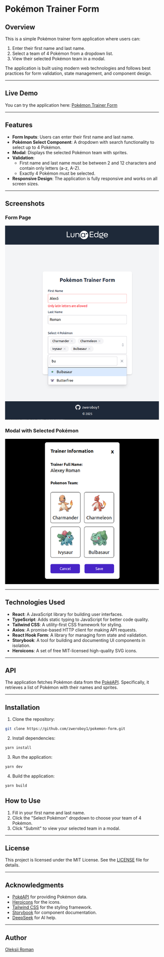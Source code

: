 # Pokémon Trainer Form

## Overview

This is a simple Pokémon trainer form application where users can:
1. Enter their first name and last name.
2. Select a team of 4 Pokémon from a dropdown list.
3. View their selected Pokémon team in a modal.

The application is built using modern web technologies and follows best practices for form validation, state management, and component design.

---

## Live Demo

You can try the application here: [Pokémon Trainer Form](https://zweroboy1-pokemon-form.netlify.app/)

---

## Features

- **Form Inputs**: Users can enter their first name and last name.
- **Pokémon Select Component**: A dropdown with search functionality to select up to 4 Pokémon.
- **Modal**: Displays the selected Pokémon team with sprites.
- **Validation**:
  - First name and last name must be between 2 and 12 characters and contain only letters (a-z, A-Z).
  - Exactly 4 Pokémon must be selected.
- **Responsive Design**: The application is fully responsive and works on all screen sizes.

---

## Screenshots

### Form Page

![Form Page](src/assets/1.png)

### Modal with Selected Pokémon

![Modal](src/assets/2.png)

---

## Technologies Used

- **React**: A JavaScript library for building user interfaces.
- **TypeScript**: Adds static typing to JavaScript for better code quality.
- **Tailwind CSS**: A utility-first CSS framework for styling.
- **Axios**: A promise-based HTTP client for making API requests.
- **React Hook Form**: A library for managing form state and validation.
- **Storybook**: A tool for building and documenting UI components in isolation.
- **Heroicons**: A set of free MIT-licensed high-quality SVG icons.

---

## API

The application fetches Pokémon data from the [PokéAPI](https://pokeapi.co/). Specifically, it retrieves a list of Pokémon with their names and sprites.

---

## Installation

1. Clone the repository:

```bash
git clone https://github.com/zweroboy1/pokemon-form.git
```

2. Install dependencies:

```bash
yarn install
```

3. Run the application:

```bash
yarn dev
```

4. Build the application:

```bash
yarn build
```

## How to Use

1. Fill in your first name and last name.
2. Click the "Select Pokémon" dropdown to choose your team of 4 Pokémon.
3. Click "Submit" to view your selected team in a modal.

---

## License

This project is licensed under the MIT License. See the [LICENSE](LICENSE) file for details.

---

## Acknowledgments

- [PokéAPI](https://pokeapi.co/) for providing Pokémon data.
- [Heroicons](https://heroicons.com/) for the icons.
- [Tailwind CSS](https://tailwindcss.com/) for the styling framework.
- [Storybook](https://storybook.js.org/) for component documentation.
- [DeepSeek](https://deepseek.com/) for AI help.

---

## Author

[Oleksii Roman](https://github.com/zweroboy1)
